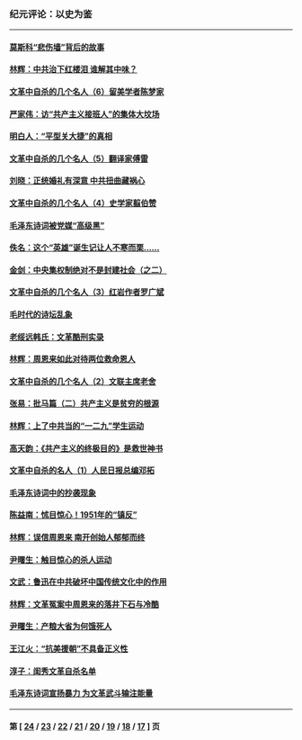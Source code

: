 ### 纪元评论：以史为鉴
---
#### [莫斯科“悲伤墙”背后的故事](../../pages/nsc1028/n9986897.md) 
#### [林辉：中共治下红楼泪 谁解其中味？](../../pages/nsc1028/n9981424.md) 
#### [文革中自杀的几个名人（6）留美学者陈梦家](../../pages/nsc1028/n9971114.md) 
#### [严家伟：访“共产主义接班人”的集体大坟场](../../pages/nsc1028/n9970937.md) 
#### [明白人：“平型关大捷”的真相](../../pages/nsc1028/n9970786.md) 
#### [文革中自杀的几个名人（5）翻译家傅雷](../../pages/nsc1028/n9966250.md) 
#### [刘晓：正统婚礼有深意 中共扭曲藏祸心](../../pages/nsc1028/n9964704.md) 
#### [文革中自杀的几个名人（4）史学家翦伯赞](../../pages/nsc1028/n9959300.md) 
#### [毛泽东诗词被党媒“高级黑”](../../pages/nsc1028/n9894912.md) 
#### [佚名：这个“英雄”诞生记让人不寒而栗……](../../pages/nsc1028/n9959503.md) 
#### [金剑：中央集权制绝对不是封建社会（之二）](../../pages/nsc1028/n9958294.md) 
#### [文革中自杀的几个名人（3）红岩作者罗广斌](../../pages/nsc1028/n9955432.md) 
#### [毛时代的诗坛乱象](../../pages/nsc1028/n9894907.md) 
#### [老绥远韩氏：文革酷刑实录](../../pages/nsc1028/n9951832.md) 
#### [林辉：周恩来如此对待两位救命恩人](../../pages/nsc1028/n9951023.md) 
#### [文革中自杀的几个名人（2）文联主席老舍](../../pages/nsc1028/n9947822.md) 
#### [张易：批马篇（二）共产主义是贫穷的根源](../../pages/nsc1028/n9947938.md) 
#### [林辉：上了中共当的“一二九”学生运动](../../pages/nsc1028/n9943237.md) 
#### [高天韵：《共产主义的终极目的》是救世神书](../../pages/nsc1028/n9940966.md) 
#### [文革中自杀的名人（1）人民日报总编邓拓](../../pages/nsc1028/n9910984.md) 
#### [毛泽东诗词中的抄袭现象](../../pages/nsc1028/n9864143.md) 
#### [陈益南：怵目惊心！1951年的“镇反”](../../pages/nsc1028/n9937008.md) 
#### [林辉：误信周恩来  南开创始人郁郁而终](../../pages/nsc1028/n9936116.md) 
#### [尹曙生：触目惊心的杀人运动](../../pages/nsc1028/n9929355.md) 
#### [文武：鲁迅在中共破坏中国传统文化中的作用](../../pages/nsc1028/n9926680.md) 
#### [林辉：文革冤案中周恩来的落井下石与冷酷](../../pages/nsc1028/n9922246.md) 
#### [尹曙生：产粮大省为何饿死人](../../pages/nsc1028/n9921539.md) 
#### [王江火：“抗美援朝”不具备正义性](../../pages/nsc1028/n9919603.md) 
#### [淳子：闺秀文革自杀名单](../../pages/nsc1028/n9913343.md) 
#### [毛泽东诗词宣扬暴力 为文革武斗输注能量](../../pages/nsc1028/n9864134.md) 

---
#### 第 [ [24](./24.md) / [23](./23.md) / [22](./22.md) / [21](./21.md) / [20](./20.md) / [19](./19.md) / [18](./18.md) / [17](./17.md) ] 页
